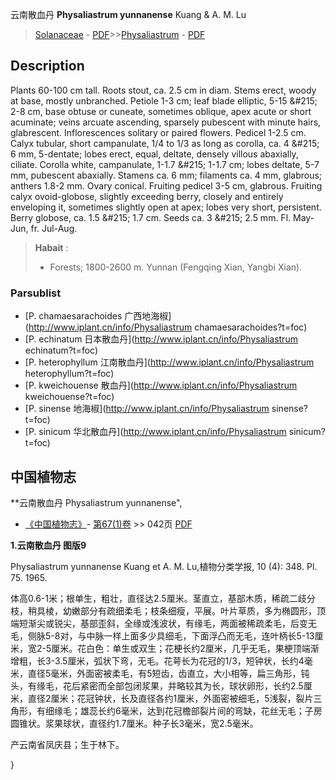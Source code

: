 云南散血丹 **Physaliastrum yunnanense** Kuang & A. M. Lu

> [Solanaceae](http://www.iplant.cn/info/Solanaceae?t=foc) - [PDF](http://www.iplant.cn/foc/pdf/Solanaceae.pdf)>>[Physaliastrum](http://www.iplant.cn/info/Physaliastrum?t=foc) - [PDF](http://www.iplant.cn/foc/pdf/Physaliastrum.pdf)

## Description

Plants 60-100 cm tall. Roots stout, ca. 2.5 cm in diam. Stems erect, woody at base, mostly unbranched. Petiole 1-3 cm; leaf blade elliptic, 5-15 &amp;#215; 2-8 cm, base obtuse or cuneate, sometimes oblique, apex acute or short acuminate; veins arcuate ascending, sparsely pubescent with minute hairs, glabrescent. Inflorescences solitary or paired flowers. Pedicel 1-2.5 cm. Calyx tubular, short campanulate, 1/4 to 1/3 as long as corolla, ca. 4 &amp;#215; 6 mm, 5-dentate; lobes erect, equal, deltate, densely villous abaxially, ciliate. Corolla white, campanulate, 1-1.7 &amp;#215; 1-1.7 cm; lobes deltate, 5-7 mm, pubescent abaxially. Stamens ca. 6 mm; filaments ca. 4 mm, glabrous; anthers 1.8-2 mm. Ovary conical. Fruiting pedicel 3-5 cm, glabrous. Fruiting calyx ovoid-globose, slightly exceeding berry, closely and entirely enveloping it, sometimes slightly open at apex; lobes very short, persistent. Berry globose, ca. 1.5 &amp;#215; 1.7 cm. Seeds ca. 3 &amp;#215; 2.5 mm. Fl. May-Jun, fr. Jul-Aug.


> **Habait** : 
>* Forests; 1800-2600 m. Yunnan (Fengqing Xian, Yangbi Xian).



### Parsublist

* [P.  chamaesarachoides  广西地海椒](http://www.iplant.cn/info/Physaliastrum chamaesarachoides?t=foc)
* [P.  echinatum  日本散血丹](http://www.iplant.cn/info/Physaliastrum echinatum?t=foc)
* [P.  heterophyllum  江南散血丹](http://www.iplant.cn/info/Physaliastrum heterophyllum?t=foc)
* [P.  kweichouense  散血丹](http://www.iplant.cn/info/Physaliastrum kweichouense?t=foc)
* [P.  sinense  地海椒](http://www.iplant.cn/info/Physaliastrum sinense?t=foc)
* [P.  sinicum  华北散血丹](http://www.iplant.cn/info/Physaliastrum sinicum?t=foc)

## 中国植物志



**云南散血丹 Physaliastrum yunnanense",


* [《中国植物志》](http://www.iplant.cn/frps)- [第67(1)卷](http://www.iplant.cn/frps/vol/67(1)) >> 042页 [PDF](http://www.iplant.cn/frps/pdf/67(1)/042.pdf)

**1.云南散血丹 图版9**

Physaliastrum yunnanense Kuang et A. M. Lu,植物分类学报, 10 (4): 348. Pl. 75. 1965.

体高0.6-1米；根单生，粗壮，直径达2.5厘米。茎直立，基部木质，稀疏二歧分枝，稍具棱，幼嫩部分有疏细柔毛；枝条细瘦，平展。叶片草质，多为椭圆形，顶端短渐尖或锐尖，基部歪斜，全缘或浅波状，有缘毛，两面被稀疏柔毛，后变无毛，侧脉5-8对，与中脉一样上面多少具细毛，下面浮凸而无毛，连叶柄长5-13厘米，宽2-5厘米。花白色：单生或双生；花梗长约2厘米，几乎无毛，果梗顶端渐增粗，长3-3.5厘米，弧状下弯，无毛。花萼长为花冠的1/3，短钟状，长约4毫米，直径5毫米，外面密被柔毛，有5短齿，齿直立，大小相等，扁三角形，钝头，有缘毛，花后紧密而全部包闭浆果，并略较其为长，球状卵形，长约2.5厘米，直径2厘米；花冠钟状，长及直径各约1厘米，外面密被细毛，5浅裂，裂片三角形，有细缘毛；雄蕊长约6毫米，达到花冠檐部裂片间的弯缺，花丝无毛；子房圆锥状。浆果球状，直径约1.7厘米。种子长3毫米，宽2.5毫米。

产云南省凤庆县；生于林下。



}